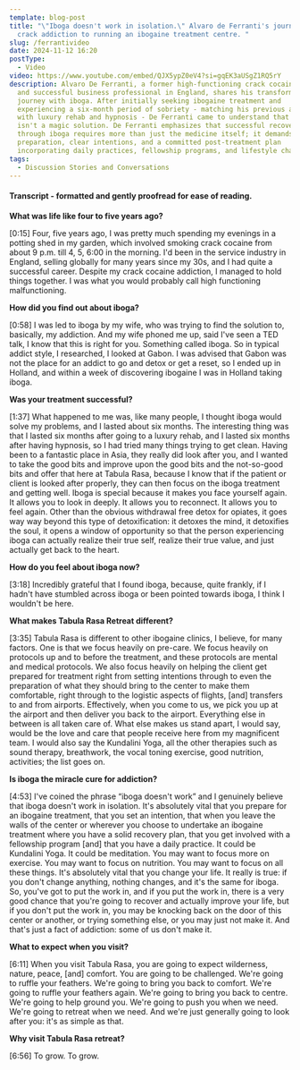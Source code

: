 ```yaml
---
template: blog-post
title: "\"Iboga doesn't work in isolation.\" Alvaro de Ferranti's journey from
  crack addiction to running an ibogaine treatment centre. "
slug: /ferrantivideo
date: 2024-11-12 16:20
postType:
  - Video
video: https://www.youtube.com/embed/QJX5ypZ0eV4?si=gqEK3aUSgZ1RQ5rY
description: Alvaro De Ferranti, a former high-functioning crack cocaine addict
  and successful business professional in England, shares his transformative
  journey with iboga. After initially seeking ibogaine treatment and
  experiencing a six-month period of sobriety - matching his previous attempts
  with luxury rehab and hypnosis - De Ferranti came to understand that iboga
  isn't a magic solution. De Ferranti emphasizes that successful recovery
  through iboga requires more than just the medicine itself; it demands thorough
  preparation, clear intentions, and a committed post-treatment plan
  incorporating daily practices, fellowship programs, and lifestyle changes.
tags:
  - Discussion Stories and Conversations
---
```

#### Transcript - formatted and gently proofread for ease of reading.

**What was life like four to five years ago?**

\[0:15] Four, five years ago, I was pretty much spending my evenings in a potting shed in my garden, which involved smoking crack cocaine from about 9 p.m. till 4, 5, 6:00 in the morning. I'd been in the service industry in England, selling globally for many years since my 30s, and I had quite a successful career. Despite my crack cocaine addiction, I managed to hold things together. I was what you would probably call high functioning malfunctioning.

**How did you find out about iboga?**

\[0:58] I was led to iboga by my wife, who was trying to find the solution to, basically, my addiction. And my wife phoned me up, said I've seen a TED talk, I know that this is right for you. Something called iboga. So in typical addict style, I researched, I looked at Gabon. I was advised that Gabon was not the place for an addict to go and detox or get a reset, so I ended up in Holland, and within a week of discovering ibogaine I was in Holland taking iboga. 

**Was your treatment successful?**

\[1:37] What happened to me was, like many people, I thought iboga would solve my problems, and I lasted about six months. The interesting thing was that I lasted six months after going to a luxury rehab, and I lasted six months after having hypnosis, so I had tried many things trying to get clean. Having been to a fantastic place in Asia, they really did look after you, and I wanted to take the good bits and improve upon the good bits and the not-so-good bits and offer that here at Tabula Rasa, because I know that if the patient or client is looked after properly, they can then focus on the iboga treatment and getting well. Iboga is special because it makes you face yourself again. It allows you to look in deeply. It allows you to reconnect. It allows you to feel again. Other than the obvious withdrawal free detox for opiates, it goes way way beyond this type of detoxification: it detoxes the mind, it detoxifies the soul, it opens a window of opportunity so that the person experiencing iboga can actually realize their true self, realize their true value, and just actually get back to the heart.

**How do you feel about iboga now?**

\[3:18] Incredibly grateful that I found iboga, because, quite frankly, if I hadn't have stumbled across iboga or been pointed towards iboga, I think I wouldn't be here.

**What makes Tabula Rasa Retreat different?**

\[3:35] Tabula Rasa is different to other ibogaine clinics, I believe, for many factors. One is that we focus heavily on pre-care. We focus heavily on protocols up and to before the treatment, and these protocols are mental and medical protocols. We also focus heavily on helping the client get prepared for treatment right from setting intentions through to even the preparation of what they should bring to the center to make them comfortable, right through to the logistic aspects of flights, \[and] transfers to and from airports. Effectively, when you come to us, we pick you up at the airport and then deliver you back to the airport. Everything else in between is all taken care of. What else makes us stand apart, I would say, would be the love and care that people receive here from my magnificent team. I would also say the Kundalini Yoga, all the other therapies such as sound therapy, breathwork, the vocal toning exercise, good nutrition, activities; the list goes on.

**Is iboga the miracle cure for addiction?**

\[4:53] I've coined the phrase “iboga doesn't work” and I genuinely believe that iboga doesn't work in isolation. It's absolutely vital that you prepare for an ibogaine treatment, that you set an intention, that when you leave the walls of the center or wherever you choose to undertake an ibogaine treatment where you have a solid recovery plan, that you get involved with a fellowship program \[and] that you have a daily practice. It could be Kundalini Yoga. It could be meditation. You may want to focus more on exercise. You may want to focus on nutrition. You may want to focus on all these things. It's absolutely vital that you change your life. It really is true: if you don't change anything, nothing changes, and it's the same for iboga. So, you've got to put the work in, and if you put the work in, there is a very good chance that you're going to recover and actually improve your life, but if you don't put the work in, you may be knocking back on the door of this center or another, or trying something else, or you may just not make it. And that's just a fact of addiction: some of us don't make it.

**What to expect when you visit?**

\[6:11] When you visit Tabula Rasa, you are going to expect wilderness, nature, peace, \[and] comfort. You are going to be challenged. We're going to ruffle your feathers. We're going to bring you back to comfort. We're going to ruffle your feathers again. We're going to bring you back to centre. We're going to help ground you. We're going to push you when we need. We're going to retreat when we need. And we're just generally going to look after you: it's as simple as that.

**Why visit Tabula Rasa retreat?**

\[6:56] To grow. To grow.
